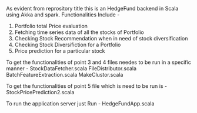 As evident from reprository title this is an HedgeFund backend in Scala using Akka and spark.
Functionalities Include - 
1. Portfolio total Price evaluation
2. Fetching time series data of all the stocks of Portfolio
3. Checking Stock Recommendation when in need of stock diversification
4. Checking Stock Diversifiction for a Portfolio
5. Price prediction for a particular stock

To get the functionalities of point 3 and 4 files needes to be run in a specific manner - 
StockDataFetcher.scala
FileDistributor.scala
BatchFeatureExtraction.scala
MakeClustor.scala

To get the functionalities of point 5 file which is need to be run is - 
StockPricePrediction2.scala

To run the application server just Run - 
HedgeFundApp.scala


